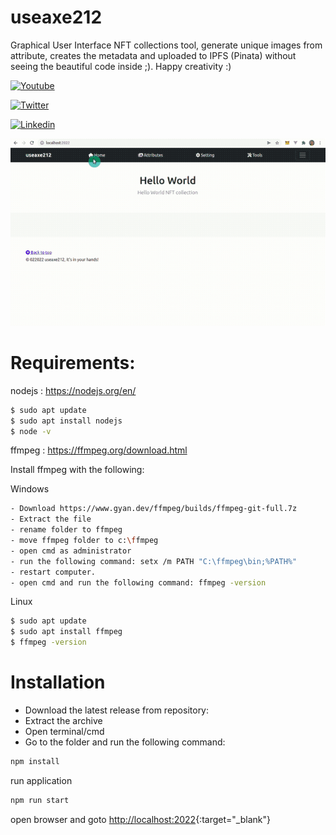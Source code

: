 # useaxe212
Graphical User Interface NFT collections tool, 
generate unique images from attribute, creates the metadata and uploaded to IPFS (Pinata)
without seeing the beautiful code inside ;). Happy creativity :)

[website]: https://yussaq-nf.com
[twitter]: https://twitter.com/yussaqnf
[linkedin]: https://id.linkedin.com/in/yussaq-nurfitrianto-0923936b/
[youtube]: https://www.youtube.com/channel/UCFLwu6tx3wDUtPxswHdV_QQ


[![Youtube](https://img.shields.io/badge/YouTube-red?style=for-the-badge&logo=youtube&logoColor=white)](https://www.youtube.com/channel/UCFLwu6tx3wDUtPxswHdV_QQ)

[![Twitter](https://img.shields.io/badge/Twitter-blue?style=for-the-badge&logo=twitter&logoColor=white)](https://twitter.com/yussaqnf)

[![Linkedin](https://img.shields.io/badge/YouTube-red?style=for-the-badge&logo=youtube&logoColor=white)](https://www.youtube.com/channel/UCFLwu6tx3wDUtPxswHdV_QQ)

![](useaxe212.gif)



# Requirements:
nodejs : https://nodejs.org/en/


```sh
$ sudo apt update
$ sudo apt install nodejs
$ node -v
```

ffmpeg : https://ffmpeg.org/download.html

Install ffmpeg with the following:

Windows
```sh
- Download https://www.gyan.dev/ffmpeg/builds/ffmpeg-git-full.7z
- Extract the file
- rename folder to ffmpeg
- move ffmpeg folder to c:\ffmpeg
- open cmd as administrator
- run the following command: setx /m PATH "C:\ffmpeg\bin;%PATH%"
- restart computer.
- open cmd and run the following command: ffmpeg -version
```

Linux
```sh
$ sudo apt update
$ sudo apt install ffmpeg
$ ffmpeg -version
```

# Installation

- Download the latest release from repository:
- Extract the archive
- Open terminal/cmd 
- Go to the folder and run the following command: 

```sh
npm install
```
run application
```sh
npm run start
```
open browser and goto [http://localhost:2022](http://localhost:2022/){:target="\_blank"} 
